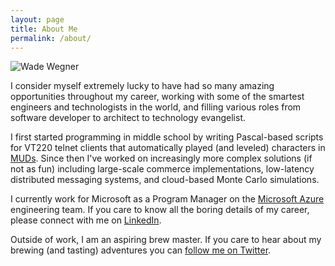 ```yaml
---
layout: page
title: About Me
permalink: /about/
---
```


![Wade Wegner](https://wadewegner.blob.core.windows.net/wordpress/2011/12/CloudCoverLive.png "Wade Wegner")

I consider myself extremely lucky to have had so many amazing opportunities throughout my career, working with some of the smartest engineers and technologists in the world, and filling various roles from software developer to architect to technology evangelist.

I first started programming in middle school by writing Pascal-based scripts for VT220 telnet clients that automatically played (and leveled) characters in [MUDs](http://en.wikipedia.org/wiki/MUD). Since then I've worked on increasingly more complex solutions (if not as fun) including large-scale commerce implementations, low-latency distributed messaging systems, and cloud-based Monte Carlo simulations.

I currently work for Microsoft as a Program Manager on the [Microsoft Azure](http://www.azure.com) engineering team. If you care to know all the boring details of my career, please connect with me on [LinkedIn](http://www.linkedin.com/in/wadewegner/).

Outside of work, I am an aspiring brew master. If you care to hear about my brewing (and tasting) adventures you can [follow me on Twitter](http://twitter.com/wadewegner).